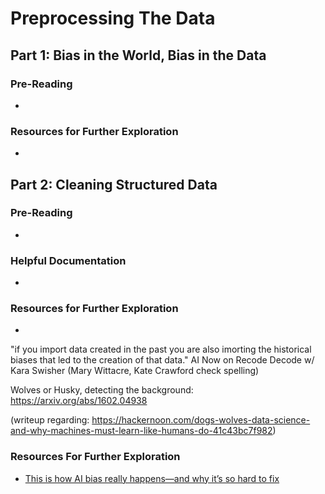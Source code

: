 # Preprocessing The Data

## Part 1: Bias in the World, Bias in the Data

### Pre-Reading

*

### Resources for Further Exploration

*


## Part 2: Cleaning Structured Data

### Pre-Reading

*

### Helpful Documentation

* 

### Resources for Further Exploration

*


"if you import data created in the past you are also imorting the historical biases that led to the creation of that data." AI Now on Recode Decode w/ Kara Swisher (Mary Wittacre, Kate Crawford check spelling)

Wolves or Husky, detecting the background: https://arxiv.org/abs/1602.04938

(writeup regarding: https://hackernoon.com/dogs-wolves-data-science-and-why-machines-must-learn-like-humans-do-41c43bc7f982)


### Resources For Further Exploration

* [This is how AI bias really happens—and why it’s so hard to fix](https://www.technologyreview.com/s/612876/this-is-how-ai-bias-really-happensand-why-its-so-hard-to-fix/)
